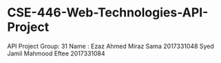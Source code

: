 # CSE-446-Web-Technologies-API-Project
 API Project 
 Group: 31
 Name : Ezaz Ahmed Miraz Sama
       2017331048
       Syed Jamil Mahmood Eftee
       2017331084
